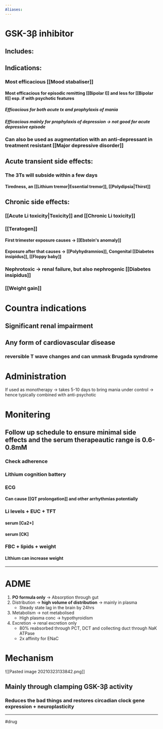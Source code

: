```yaml
---
Aliases:
---
```

# GSK-3β inhibitor
## Includes:
## Indications:
### Most efficacious [[Mood stabaliser]]
#### Most efficacious for episodic remitting [[Bipolar I]] and less for [[Bipolar II]] esp. if with psychotic features
##### Efficacious for both acute tx and prophylaxis of mania
##### Efficacious mainly for prophylaxis of depression -> not good for acute depressive episode
### Can also be used as augmentation with an anti-depressant in treatment resistant [[Major depressive disorder]]
## Acute transient side effects:
### The 3Ts will subside within a few days
#### Tiredness, an [[Lithium tremor|Essential tremor]], [[Polydipsia|Thirst]]
## Chronic side effects:
### [[Acute Li toxicity|Toxicity]] and [[Chronic Li toxicity]]
### [[Teratogen]]
#### First trimester exposure causes -> [[Ebstein's anomaly]]
#### Exposure after that causes -> [[Polyhydramnios]], Congenital [[Diabetes insipidus]], [[Floppy baby]]
### Nephrotoxic -> renal failure, but also nephrogenic [[Diabetes insipidus]]
### [[Weight gain]]
# Countra indications
## Significant renal impairment 
## Any form of cardiovascular disease
### reversible T wave changes and can unmask Brugada syndrome
# Administration 
If used as monotherapy -> takes 5-10 days to bring mania under control -> hence typically combined with anti-psychotic
# Monitering 
## Follow up schedule to ensure minimal side effects and the serum therapeautic range is 0.6-0.8mM
### Check adherence
### Lithium cognition battery
####
### ECG
#### Can cause [[QT prolongation]] and other arrhythmias potentially
### Li levels + EUC + TFT 
#### serum [Ca2+]
#### serum [CK]
### FBC + lipids + weight
#### LIthium can increase weight


---
# ADME
1. **PO formula only** -> Absorption through gut
2. Distribution -> **high volume of distribution** -> mainly in plasma
	- Steady state lag in the brain by 24hrs
3. Metabolism -> not metabolised
	- High plasma conc -> hypothyroidism
4. Excretion -> renal excretion only
	- 80% reabsorbed through PCT, DCT and collecting duct through NaK ATPase
	- 2x affinity for ENaC

# Mechanism
![[Pasted image 20210323133842.png]]
## Mainly through clamping GSK-3β activity
### Reduces the bad things and restores circadian clock gene expression + neuroplasticity
---
#drug 